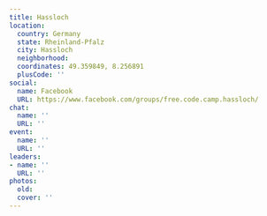 ```yaml
---
title: Hassloch
location:
  country: Germany
  state: Rheinland-Pfalz
  city: Hassloch
  neighborhood: 
  coordinates: 49.359849, 8.256891
  plusCode: ''
social:
  name: Facebook
  URL: https://www.facebook.com/groups/free.code.camp.hassloch/
chat:
  name: ''
  URL: ''
event:
  name: ''
  URL: ''
leaders:
- name: ''
  URL: ''
photos:
  old: 
  cover: ''
---
```

